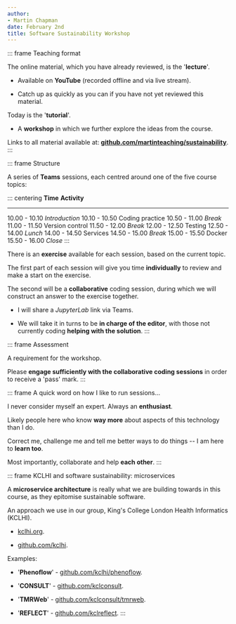 ```yaml
---
author:
- Martin Chapman
date: February 2nd
title: Software Sustainability Workshop
---
```


::: frame
Teaching format

The online material, which you have already reviewed, is the
'**lecture**'.

-   Available on **YouTube** (recorded offline and via live stream).

-   Catch up as quickly as you can if you have not yet reviewed this
    material.

Today is the '**tutorial**'.

-   A **workshop** in which we further explore the ideas from the
    course.

Links to all material available at:
[**github.com/martinteaching/sustainability**](https://github.com/martinteaching/sustainability).
:::

::: frame
Structure

A series of **Teams** sessions, each centred around one of the five
course topics:

::: centering
     **Time**       **Activity**
  --------------- -----------------
   10.00 - 10.10   *Introduction*
   10.10 - 10.50   Coding practice
   10.50 - 11.00       *Break*
   11.00 - 11.50   Version control
   11.50 - 12.00       *Break*
   12.00 - 12.50       Testing
   12.50 - 14.00       *Lunch*
   14.00 - 14.50      Services
   14.50 - 15.00       *Break*
   15.00 - 15.50       Docker
   15.50 - 16.00       *Close*
:::

There is an **exercise** available for each session, based on the
current topic.

The first part of each session will give you time **individually** to
review and make a start on the exercise.

The second will be a **collaborative** coding session, during which we
will construct an answer to the exercise together.

-   I will share a *JupyterLab* link via Teams.

-   We will take it in turns to be **in charge of the editor**, with
    those not currently coding **helping with the solution**.
:::

::: frame
Assessment

A requirement for the workshop.

Please **engage sufficiently with the collaborative coding sessions** in
order to receive a 'pass' mark.
:::

::: frame
A quick word on how I like to run sessions\...

I never consider myself an expert. Always an **enthusiast**.

Likely people here who know **way more** about aspects of this
technology than I do.

Correct me, challenge me and tell me better ways to do things -- I am
here to **learn too**.

Most importantly, collaborate and help **each other**.
:::

::: frame
KCLHI and software sustainability: microservices

A **microservice architecture** is really what we are building towards
in this course, as they epitomise sustainable software.

An approach we use in our group, King's College London Health
Informatics (KCLHI).

-   [kclhi.org](https://kclhi.org).

-   [github.com/kclhi](https://github.com/kclhi).

Examples:

-   '**Phenoflow**' -
    [github.com/kclhi/phenoflow](https://github.com/kclhi/phenoflow).

-   '**CONSULT**' -
    [github.com/kclconsult](https://github.com/kclconsult).

-   '**TMRWeb**' -
    [github.com/kclconsult/tmrweb](https://github.com/kclconsult/tmrweb).

-   '**REFLECT**' -
    [github.com/kclreflect](https://github.com/kclreflect).
:::
